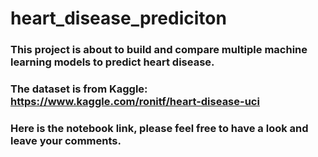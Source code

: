 # heart_disease_prediciton
### This project is about to build and compare multiple machine learning models to predict heart disease.
### The dataset is from Kaggle: https://www.kaggle.com/ronitf/heart-disease-uci
### Here is the notebook link, please feel free to have a look and leave your comments.
